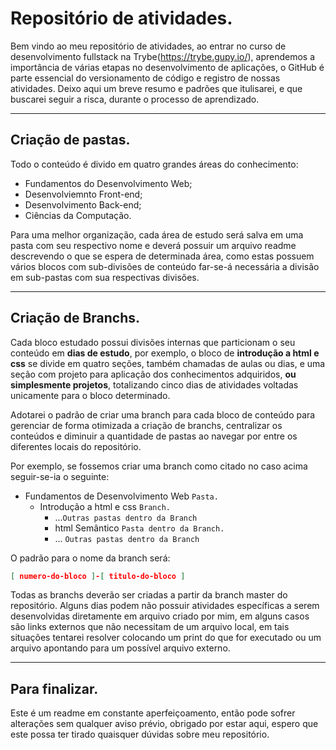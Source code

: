 # Repositório de atividades.

Bem vindo ao meu repositório de atividades, ao entrar no curso de desenvolvimento fullstack na Trybe(https://trybe.gupy.io/), aprendemos a importância de várias etapas no desenvolvimento de aplicações, o GitHub é parte essencial do versionamento de código e registro de nossas atividades. Deixo aqui um breve resumo e padrões que itulisarei, e que buscarei seguir a risca,  durante o processo de aprendizado.

---

## Criação de pastas.

Todo o conteúdo é divido em quatro grandes áreas do conhecimento:
 - Fundamentos do Desenvolvimento Web;
 - Desenvolviemnto Front-end;
 - Desenvolvimento Back-end;
 - Ciências da Computação.

Para uma melhor organização, cada área de estudo será salva em uma pasta com seu respectivo nome e deverá possuir um arquivo readme descrevendo o que se espera de determinada área, como estas possuem vários blocos com sub-divisões de conteúdo far-se-á necessária a divisão em sub-pastas com sua respectivas divisões.

---

## Criação de Branchs.

Cada bloco estudado possui divisões internas que particionam o seu conteúdo em **dias de estudo**, por exemplo, o bloco de **introdução a html e css** se divide em quatro seções, também chamadas de aulas ou dias, e uma seção com projeto para aplicação dos conhecimentos adquiridos, **ou simplesmente projetos**, totalizando cinco dias de atividades voltadas unicamente para o bloco determinado.

Adotarei o padrão de criar uma branch para cada bloco de conteúdo para gerenciar de forma otimizada a criação de branchs, centralizar os conteúdos e diminuir a quantidade de pastas ao navegar por entre os diferentes locais do repositório.

Por exemplo, se fossemos criar uma branch como citado no caso acima seguir-se-ia o seguinte:
 * Fundamentos de Desenvolvimento Web `Pasta.`
   * Introdução a html e css `Branch.`
	   * ...`Outras pastas dentro da Branch`
	   * html Semântico `Pasta dentro da Branch.`
	   * ... `Outras pastas dentro da Branch`

O padrão para o nome da branch será:
```json
[ numero-do-bloco ]-[ titulo-do-bloco ]
```
Todas as branchs deverão ser criadas a partir da branch master do repositório. Alguns dias podem não possuir atividades específicas a serem desenvolvidas diretamente em arquivo criado por mim, em alguns casos são links externos que não necessitam de um arquivo local, em tais situações tentarei resolver colocando um print do que for executado ou um arquivo apontando para um possível arquivo externo.

---

## Para finalizar.
Este é um readme em constante aperfeiçoamento, então pode sofrer alterações sem qualquer aviso prévio, obrigado por estar aqui, espero que este possa ter tirado quaisquer dúvidas sobre meu repositório.
